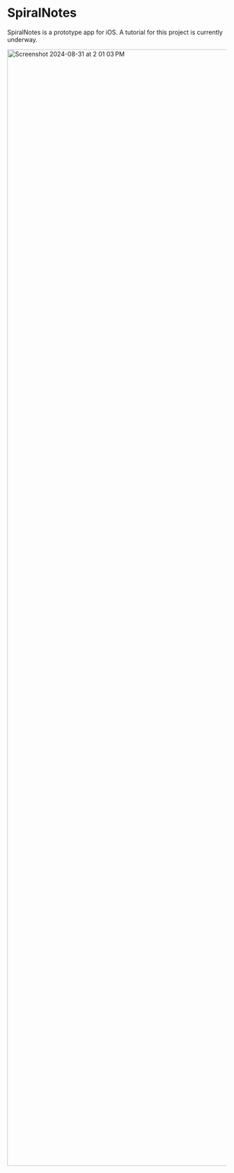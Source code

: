 # SpiralNotes

 SpiralNotes is a prototype app for iOS.  A tutorial for this project is currently underway.
 
<img width="2560" alt="Screenshot 2024-08-31 at 2 01 03 PM" src="https://github.com/user-attachments/assets/4095283f-1797-4a93-9995-90c2a67eb864">

